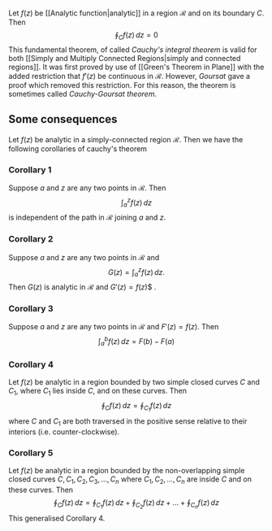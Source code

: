 Let $f(z)$ be [[Analytic function|analytic]] in a region $\mathcal{R}$ and on its boundary $C$. Then
$$
\oint_C f(z)\,dz=0
$$
This fundamental theorem, of called _Cauchy's integral theorem_ is valid for both [[Simply and Multiply Connected Regions|simply and connected regions]]. It was first proved by use of [[Green's Theorem in Plane]] with the added restriction that $f'(z)$ be continuous in $\mathcal{R}$. However, _Goursat_ gave a proof which removed this restriction. For this reason, the theorem is sometimes called _Cauchy-Goursat theorem_.

## Some consequences
Let $f(z)$ be analytic in a simply-connected region $\mathcal{R}$. Then we have the following corollaries of cauchy's theorem

### Corollary 1
Suppose $a$ and $z$ are any two points in $\mathcal{R}$. Then
$$
\int_a^z f(z)\,dz
$$
is independent of the path in $\mathcal{R}$ joining $a$ and $z$.

### Corollary 2
Suppose $a$ and $z$ are any two points in $\mathcal{R}$ and
$$
G(z) = \int_a^z f(z)\,dz.
$$
Then $G(z)$ is analytic in $\mathcal{R}$ and $G'(z) = f(z)$$ .

### Corollary 3
Suppose $a$ and $z$ are any two points in $\mathcal{R}$ and $F'(z) = f(z)$. Then
$$
\int_a^b f(z)\,dz = F(b) - F(a)
$$

### Corollary 4
Let $f(z)$ be analytic in a region bounded by two simple closed curves $C$ and $C_1$, where $C_1$ lies inside $C$, and on these curves. Then
$$
\oint_C f(z)\,dz = \oint_{C_1} f(z)\,dz
$$
where $C$ and $C_1$ are both traversed in the positive sense relative to their interiors (i.e. counter-clockwise).

### Corollary 5
Let $f(z)$ be analytic in a region bounded by the non-overlapping simple closed curves $C, C_1, C_2, C_3, ..., C_n$ where $C_1, C_2, ..., C_n$ are inside $C$ and on these curves. Then
$$
\oint_C f(z)\,dz = \oint_{C_1} f(z)\,dz + \oint_{C_2} f(z)\,dz + ... + \oint_{C_n} f(z)\,dz
$$
This generalised Corollary 4.

